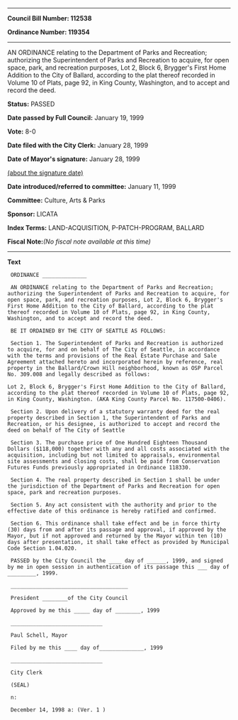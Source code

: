 

********

**Council Bill Number: 112538**
   
**Ordinance Number: 119354**
********

 AN ORDINANCE relating to the Department of Parks and Recreation; authorizing the Superintendent of Parks and Recreation to acquire, for open space, park, and recreation purposes, Lot 2, Block 6, Brygger's First Home Addition to the City of Ballard, according to the plat thereof recorded in Volume 10 of Plats, page 92, in King County, Washington, and to accept and record the deed.

**Status:** PASSED
   
**Date passed by Full Council:** January 19, 1999
   
**Vote:** 8-0
   
**Date filed with the City Clerk:** January 28, 1999
   
**Date of Mayor's signature:** January 28, 1999
   
[(about the signature date)](/~public/approvaldate.htm)
   
   
   
**Date introduced/referred to committee:** January 11, 1999
   
**Committee:** Culture, Arts & Parks
   
**Sponsor:** LICATA
   
   
**Index Terms:** LAND-ACQUISITION, P-PATCH-PROGRAM, BALLARD

**Fiscal Note:**_(No fiscal note available at this time)_

********

**Text**
   
```
 ORDINANCE ______________

 AN ORDINANCE relating to the Department of Parks and Recreation; authorizing the Superintendent of Parks and Recreation to acquire, for open space, park, and recreation purposes, Lot 2, Block 6, Brygger's First Home Addition to the City of Ballard, according to the plat thereof recorded in Volume 10 of Plats, page 92, in King County, Washington, and to accept and record the deed.

 BE IT ORDAINED BY THE CITY OF SEATTLE AS FOLLOWS:

 Section 1. The Superintendent of Parks and Recreation is authorized to acquire, for and on behalf of The City of Seattle, in accordance with the terms and provisions of the Real Estate Purchase and Sale Agreement attached hereto and incorporated herein by reference, real property in the Ballard/Crown Hill neighborhood, known as OSP Parcel No. 309.008 and legally described as follows:

Lot 2, Block 6, Brygger's First Home Addition to the City of Ballard, according to the plat thereof recorded in Volume 10 of Plats, page 92, in King County, Washington. (AKA King County Parcel No. 117500-0406).

 Section 2. Upon delivery of a statutory warranty deed for the real property described in Section 1, the Superintendent of Parks and Recreation, or his designee, is authorized to accept and record the deed on behalf of The City of Seattle

 Section 3. The purchase price of One Hundred Eighteen Thousand Dollars ($118,000) together with any and all costs associated with the acquisition, including but not limited to appraisals, environmental site assessments and closing costs, shall be paid from Conservation Futures Funds previously appropriated in Ordinance 118330.

 Section 4. The real property described in Section 1 shall be under the jurisdiction of the Department of Parks and Recreation for open space, park and recreation purposes.

 Section 5. Any act consistent with the authority and prior to the effective date of this ordinance is hereby ratified and confirmed.

 Section 6. This ordinance shall take effect and be in force thirty (30) days from and after its passage and approval, if approved by the Mayor, but if not approved and returned by the Mayor within ten (10) days after presentation, it shall take effect as provided by Municipal Code Section 1.04.020.

 PASSED by the City Council the ____ day of ______, 1999, and signed by me in open session in authentication of its passage this ___ day of _________, 1999.

 _____________________________________

 President ________of the City Council

 Approved by me this _____ day of ________, 1999

 _____________________________

 Paul Schell, Mayor

 Filed by me this ____ day of______________, 1999

 _____________________________

 City Clerk

 (SEAL)

 n:

 December 14, 1998 a: (Ver. 1 )

```
